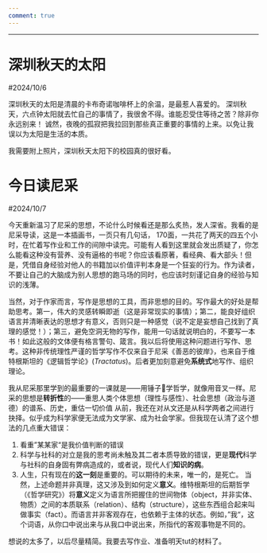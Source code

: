 ```yaml
---
comment: true
---
```

---

# 深圳秋天的太阳
#2024/10/6

深圳秋天的太阳是清晨的卡布奇诺咖啡杯上的余温，是最惹人喜爱的。
深圳秋天，六点钟太阳就去忙自己的事情了，我很舍不得。谁能忍受住等待之苦？除非你永远别来！
诚然，夜晚的孤寂把我拉回到那些真正重要的事情的上来。以免让我误以为太阳是生活的本质。

我需要附上照片，深圳秋天太阳下的校园真的很好看。

# 今日读尼采
#2024/10/7

今天重新温习了尼采的思想，不论什么时候看还是那么炙热，发人深省。我看的是尼采导读，这是一本插画书，一页只有几句话， 170面，一共花了两天的四五个小时，在忙着写作业和工作的间隙中读完。可能有人看到这里就会发出质疑了，你怎么能看这种没有营养、没有逼格的书呢？你应该看原著，看经典、看大部头！但是，凭借自身经验对他人的书籍加以价值评判本身是一个狂妄的行为。作为读者，不要让自己的大脑成为别人思想的跑马场的同时，也应该时刻谨记自身的经验与知识的浅薄。

当然，对于作家而言，写作是思想的工具，而非思想的目的。写作最大的好处是帮助思考。第一，伟大的灵感转瞬即逝（这是非常现实的事情）；第二，能良好组织语言并清晰表达的思想才有意义，否则只是一种感觉（说不定是妄想自己找到了真理的感觉！）；第三，避免空洞无物的写作，能用一句话就说明白的，不要写一本书！如此这般的文体便有格言警句、箴言。我以后将使用这种问题进行写作、思考。这种非传统理性严谨的哲学写作不仅来自于尼采《善恶的彼岸》，也来自于维特根斯坦的《逻辑哲学论》(*Tractatus*)。后者更加刻意避免**系统式**地写作、组织理论。

我从尼采那里学到的最重要的一课就是——用锤子🔨学哲学，就像用音叉一样。尼采的思想是**转折性**的——重思人类个体思想（理性与感性）、社会思想（政治与道德）的谱系、历史，重估一切价值
从前，我还在对从文还是从科学两者之间进行抉择。似乎成为科学家便无法成为文学家、成为社会学家。但我现在认清了这个想法的几点重大错误：
1. 看重”某某家“是我价值判断的错误
2. 科学与社科的对立是我的思考尚未触及其二者本质导致的错误，更是**现代**科学与社科的自身固有弊病造成的，或者说，现代人们**知识的病**。
3. 人生，只有现在的**这一刻**是重要的。可以期待的未来，唯一的，是死亡。
当然，上述命题并非真理，这又涉及到如何定义**意义**。维特根斯坦的后期哲学（《哲学研究》）将**意义**定义为语言所把握住的世间物体（object，并非实体、物质）之间的本质联系（relation）、结构（structure），这些东西组合起来叫做事实（fact）。而语言并非客观存在，也依赖于主体的状态。例如，”我“，这个词语，从你口中说出来与从我口中说出来，所指代的客观事物是不同的。

想说的太多了，以后尽量精简。我要去写作业、准备明天tut的材料了。